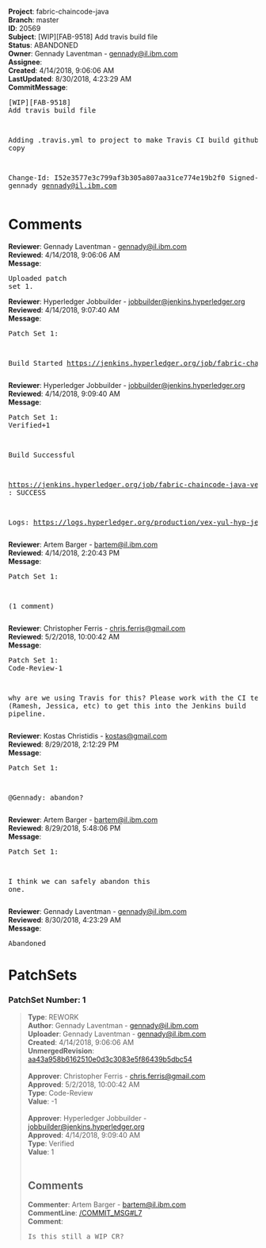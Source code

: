 <strong>Project</strong>: fabric-chaincode-java<br><strong>Branch</strong>: master<br><strong>ID</strong>: 20569<br><strong>Subject</strong>: [WIP][FAB-9518] Add travis build file<br><strong>Status</strong>: ABANDONED<br><strong>Owner</strong>: Gennady Laventman - gennady@il.ibm.com<br><strong>Assignee</strong>:<br><strong>Created</strong>: 4/14/2018, 9:06:06 AM<br><strong>LastUpdated</strong>: 8/30/2018, 4:23:29 AM<br><strong>CommitMessage</strong>:<br><pre>[WIP][FAB-9518] Add travis build file

Adding .travis.yml to project to make Travis CI build github project copy

Change-Id: I52e3577e3c799af3b305a807aa31ce774e19b2f0
Signed-off-by: gennady <gennady@il.ibm.com>
</pre><h1>Comments</h1><strong>Reviewer</strong>: Gennady Laventman - gennady@il.ibm.com<br><strong>Reviewed</strong>: 4/14/2018, 9:06:06 AM<br><strong>Message</strong>: <pre>Uploaded patch set 1.</pre><strong>Reviewer</strong>: Hyperledger Jobbuilder - jobbuilder@jenkins.hyperledger.org<br><strong>Reviewed</strong>: 4/14/2018, 9:07:40 AM<br><strong>Message</strong>: <pre>Patch Set 1:

Build Started https://jenkins.hyperledger.org/job/fabric-chaincode-java-verify-x86_64/103/</pre><strong>Reviewer</strong>: Hyperledger Jobbuilder - jobbuilder@jenkins.hyperledger.org<br><strong>Reviewed</strong>: 4/14/2018, 9:09:40 AM<br><strong>Message</strong>: <pre>Patch Set 1: Verified+1

Build Successful 

https://jenkins.hyperledger.org/job/fabric-chaincode-java-verify-x86_64/103/ : SUCCESS

Logs: https://logs.hyperledger.org/production/vex-yul-hyp-jenkins-3/fabric-chaincode-java-verify-x86_64/103</pre><strong>Reviewer</strong>: Artem Barger - bartem@il.ibm.com<br><strong>Reviewed</strong>: 4/14/2018, 2:20:43 PM<br><strong>Message</strong>: <pre>Patch Set 1:

(1 comment)</pre><strong>Reviewer</strong>: Christopher Ferris - chris.ferris@gmail.com<br><strong>Reviewed</strong>: 5/2/2018, 10:00:42 AM<br><strong>Message</strong>: <pre>Patch Set 1: Code-Review-1

why are we using Travis for this? Please work with the CI team (Ramesh, Jessica, etc) to get this into the Jenkins build pipeline.</pre><strong>Reviewer</strong>: Kostas Christidis - kostas@gmail.com<br><strong>Reviewed</strong>: 8/29/2018, 2:12:29 PM<br><strong>Message</strong>: <pre>Patch Set 1:

@Gennady: abandon?</pre><strong>Reviewer</strong>: Artem Barger - bartem@il.ibm.com<br><strong>Reviewed</strong>: 8/29/2018, 5:48:06 PM<br><strong>Message</strong>: <pre>Patch Set 1:

I think we can safely abandon this one.</pre><strong>Reviewer</strong>: Gennady Laventman - gennady@il.ibm.com<br><strong>Reviewed</strong>: 8/30/2018, 4:23:29 AM<br><strong>Message</strong>: <pre>Abandoned</pre><h1>PatchSets</h1><h3>PatchSet Number: 1</h3><blockquote><strong>Type</strong>: REWORK<br><strong>Author</strong>: Gennady Laventman - gennady@il.ibm.com<br><strong>Uploader</strong>: Gennady Laventman - gennady@il.ibm.com<br><strong>Created</strong>: 4/14/2018, 9:06:06 AM<br><strong>UnmergedRevision</strong>: [aa43a958b6162510e0d3c3083e5f86439b5dbc54](https://github.com/hyperledger-gerrit-archive/fabric-chaincode-java/commit/aa43a958b6162510e0d3c3083e5f86439b5dbc54)<br><br><strong>Approver</strong>: Christopher Ferris - chris.ferris@gmail.com<br><strong>Approved</strong>: 5/2/2018, 10:00:42 AM<br><strong>Type</strong>: Code-Review<br><strong>Value</strong>: -1<br><br><strong>Approver</strong>: Hyperledger Jobbuilder - jobbuilder@jenkins.hyperledger.org<br><strong>Approved</strong>: 4/14/2018, 9:09:40 AM<br><strong>Type</strong>: Verified<br><strong>Value</strong>: 1<br><br><h2>Comments</h2><strong>Commenter</strong>: Artem Barger - bartem@il.ibm.com<br><strong>CommentLine</strong>: [/COMMIT_MSG#L7](https://github.com/hyperledger-gerrit-archive/fabric-chaincode-java/blob/aa43a958b6162510e0d3c3083e5f86439b5dbc54//COMMIT_MSG#L7)<br><strong>Comment</strong>: <pre>Is this still a WIP CR?</pre></blockquote>